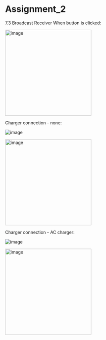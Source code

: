 # Assignment_2

7.3 Broadcast Receiver
When button is clicked:

<img width="278" alt="image" src="https://user-images.githubusercontent.com/63008958/124824688-aecdef00-dfad-11eb-9fbe-6d121f47d383.png">

Charger connection - none:

![image](https://user-images.githubusercontent.com/63008958/124824955-fbb1c580-dfad-11eb-80b5-8c605bccdb03.png)

<img width="278" alt="image" src="https://user-images.githubusercontent.com/63008958/124824999-09674b00-dfae-11eb-9d54-745f03a91536.png">

Charger connection - AC charger:

![image](https://user-images.githubusercontent.com/63008958/124825083-2439bf80-dfae-11eb-8a5a-ea97cee8ec3d.png)

<img width="278" alt="image" src="https://user-images.githubusercontent.com/63008958/124825032-184dfd80-dfae-11eb-9e08-65bff85ccba7.png">
